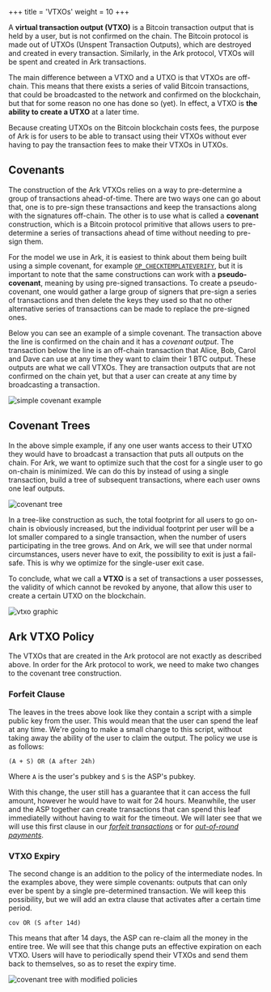 +++
title = 'VTXOs'
weight = 10
+++


A **virtual transaction output (VTXO)** is a Bitcoin transaction output that is
held by a user, but is not confirmed on the chain. The Bitcoin protocol is made
out of UTXOs (Unspent Transaction Outputs), which are destroyed and created in
every transaction. Similarly, in the Ark protocol, VTXOs will be spent and
created in Ark transactions.

The main difference between a VTXO and a UTXO is that VTXOs are off-chain. This
means that there exists a series of valid Bitcoin transactions, that could be
broadcasted to the network and confirmed on the blockchain, but that for some
reason no one has done so (yet). In effect, a VTXO is **the ability to create a
UTXO** at a later time.

Because creating UTXOs on the Bitcoin blockchain costs fees, the purpose of Ark
is for users to be able to transact using their VTXOs without ever having to
pay the transaction fees to make their VTXOs in UTXOs.


## Covenants

The construction of the Ark VTXOs relies on a way to pre-determine a group of
transactions ahead-of-time. There are two ways one can go about that, one is to
pre-sign these transactions and keep the transactions along with the signatures
off-chain. The other is to use what is called a **covenant** construction,
which is a Bitcoin protocol primitive that allows users to pre-determine a
series of transactions ahead of time without needing to pre-sign them.

For the model we use in Ark, it is easiest to think about them being built
using a simple covenant, for example
[`OP_CHECKTEMPLATEVERIFY`](https://covenants.info/proposals/ctv/), but it is
important to note that the same constructions can work with a
**pseudo-covenant**, meaning by using pre-signed transactions. To create a
pseudo-covenant, one would gather a large group of signers that pre-sign a
series of transactions and then delete the keys they used so that no other
alternative series of transactions can be made to replace the pre-signed ones.

Below you can see an example of a simple covenant. The transaction above the
line is confirmed on the chain and it has a *covenant output*. The transaction
below the line is an off-chain transaction that Alice, Bob, Carol and Dave can
use at any time they want to claim their 1 BTC output. These outputs are what
we call VTXOs. They are transaction outputs that are not confirmed on the chain
yet, but that a user can create at any time by broadcasting a transaction.

![simple covenant example](/diagrams/simple-covenant.png)


## Covenant Trees

In the above simple example, if any one user wants access to their UTXO they
would have to broadcast a transaction that puts all outputs on the chain. For
Ark, we want to optimize such that the cost for a single user to go on-chain is
minimized. We can do this by instead of using a single transaction, build a
tree of subsequent transactions, where each user owns one leaf outputs.

![covenant tree](/diagrams/covenant-tree.png)

In a tree-like construction as such, the total footprint for all users to go
on-chain is obviously increased, but the individual footprint per user will be
a lot smaller compared to a single transaction, when the number of users
participating in the tree grows. And on Ark, we will see that under normal
circumstances, users never have to exit, the possibility to exit is just a
fail-safe. This is why we optimize for the single-user exit case.

To conclude, what we call a **VTXO** is a set of transactions a user possesses,
the validity of which cannot be revoked by anyone, that allow this user to
create a certain UTXO on the blockchain.

![vtxo graphic](/diagrams/vtxo.png)


## Ark VTXO Policy

The VTXOs that are created in the Ark protocol are not exactly as described
above. In order for the Ark protocol to work, we need to make two changes to
the covenant tree construction.


### Forfeit Clause

The leaves in the trees above look like they contain a script with a simple
public key from the user. This would mean that the user can spend the leaf at
any time. We're going to make a small change to this script, without taking
away the ability of the user to claim the output. The policy we use is as
follows:

```
(A + S) OR (A after 24h)
```

Where `A` is the user's pubkey and `S` is the ASP's pubkey.

With this change, the user still has a guarantee that it can access the full
amount, however he would have to wait for 24 hours. Meanwhile, the user and the
ASP together can create transactions that can spend this leaf immediatelly
without having to wait for the timeout. We will later see that we will use this
first clause in our [*forfeit
transactions*](/intro/connectors#forfeit-transactions) or for [*out-of-round
payments*](/intro/oor).

### VTXO Expiry

The second change is an addition to the policy of the intermediate nodes. In
the examples above, they were simple covenants: outputs that can only ever be
spent by a single pre-determined transaction. We will keep this possibility,
but we will add an extra clause that activates after a certain time period.

```
cov OR (S after 14d)
```

This means that after 14 days, the ASP can re-claim all the money in the entire
tree. We will see that this change puts an effective expiration on each VTXO.
Users will have to periodically spend their VTXOs and send them back to
themselves, so as to reset the expiry time.

![covenant tree with modified policies](/diagrams/covenant-tree-policies.png)
